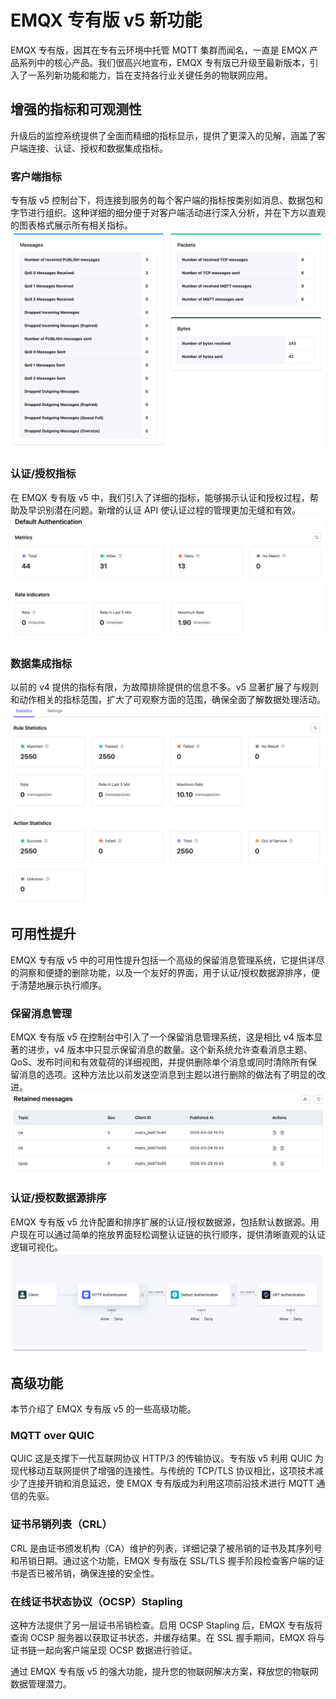 # EMQX 专有版 v5 新功能

EMQX 专有版，因其在专有云环境中托管 MQTT 集群而闻名，一直是 EMQX 产品系列中的核心产品。我们很高兴地宣布，EMQX 专有版已升级至最新版本，引入了一系列新功能和能力，旨在支持各行业关键任务的物联网应用。

## 增强的指标和可观测性

升级后的监控系统提供了全面而精细的指标显示，提供了更深入的见解，涵盖了客户端连接、认证、授权和数据集成指标。

### 客户端指标

专有版 v5 控制台下，将连接到服务的每个客户端的指标按类别如消息、数据包和字节进行组织。这种详细的细分便于对客户端活动进行深入分析，并在下方以直观的图表格式展示所有相关指标。 ![新功能](./_assets/new_client.png)

### 认证/授权指标

在 EMQX 专有版 v5 中，我们引入了详细的指标，能够揭示认证和授权过程，帮助及早识别潜在问题。新增的认证 API 使认证过程的管理更加无缝和有效。 ![新功能](./_assets/new_authentication.png)

### 数据集成指标

以前的 v4 提供的指标有限，为故障排除提供的信息不多。v5 显著扩展了与规则和动作相关的指标范围，扩大了可观察方面的范围，确保全面了解数据处理活动。 ![新功能](./_assets/new_integration.png)

## 可用性提升

EMQX 专有版 v5 中的可用性提升包括一个高级的保留消息管理系统，它提供详尽的洞察和便捷的删除功能，以及一个友好的界面，用于认证/授权数据源排序，便于清楚地展示执行顺序。

### 保留消息管理

EMQX 专有版 v5 在控制台中引入了一个保留消息管理系统，这是相比 v4 版本显著的进步，v4 版本中只显示保留消息的数量。这个新系统允许查看消息主题、QoS、发布时间和有效载荷的详细视图，并提供删除单个消息或同时清除所有保留消息的选项。这种方法比以前发送空消息到主题以进行删除的做法有了明显的改进。 ![新功能](./_assets/new_retained.png)

### 认证/授权数据源排序

EMQX 专有版 v5 允许配置和排序扩展的认证/授权数据源，包括默认数据源。用户现在可以通过简单的拖放界面轻松调整认证链的执行顺序，提供清晰直观的认证逻辑可视化。 ![新功能](./_assets/new_auth_order.png)

## 高级功能

本节介绍了 EMQX 专有版 v5 的一些高级功能。

### MQTT over QUIC

QUIC 这是支撑下一代互联网协议 HTTP/3 的传输协议。专有版 v5 利用 QUIC 为现代移动互联网提供了增强的连接性。与传统的 TCP/TLS 协议相比，这项技术减少了连接开销和消息延迟，使 EMQX 专有版成为利用这项前沿技术进行 MQTT 通信的先驱。

### 证书吊销列表（CRL）

CRL 是由证书颁发机构（CA）维护的列表，详细记录了被吊销的证书及其序列号和吊销日期。通过这个功能，EMQX 专有版在 SSL/TLS 握手阶段检查客户端的证书是否已被吊销，确保连接的安全性。

### 在线证书状态协议（OCSP）Stapling

这种方法提供了另一层证书吊销检查。启用 OCSP Stapling 后，EMQX 专有版将查询 OCSP 服务器以获取证书状态，并缓存结果。在 SSL 握手期间，EMQX 将与证书链一起向客户端呈现 OCSP 数据进行验证。

通过 EMQX 专有版 v5 的强大功能，提升您的物联网解决方案，释放您的物联网数据管理潜力。
